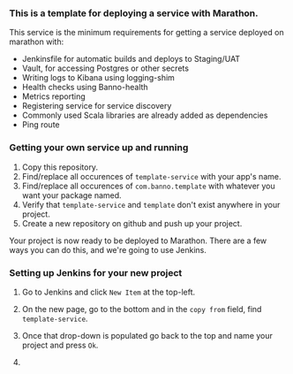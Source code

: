 ### This is a template for deploying a service with Marathon. 

This service is the minimum requirements for getting a service deployed on marathon with:
- Jenkinsfile for automatic builds and deploys to Staging/UAT
- Vault, for accessing Postgres or other secrets
- Writing logs to Kibana using logging-shim
- Health checks using Banno-health
- Metrics reporting
- Registering service for service discovery
- Commonly used Scala libraries are already added as dependencies
- Ping route

### Getting your own service up and running
1. Copy this repository.
2. Find/replace all occurences of `template-service` with your app's name.
3. Find/replace all occurences of `com.banno.template` with whatever you want your package named. 
4. Verify that `template-service` and `template` don't exist anywhere in your project.
5. Create a new repository on github and push up your project.

Your project is now ready to be deployed to Marathon. There are a few ways you can do this, and we're going to use Jenkins.

### Setting up Jenkins for your new project
1. Go to Jenkins and click `New Item` at the top-left.
2. On the new page, go to the bottom and in the `copy from` field, find `template-service`. 
3. Once that drop-down is populated go back to the top and name your project and press `Ok`. 



4. 
